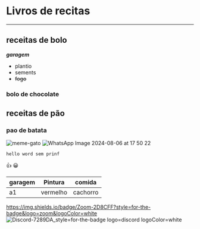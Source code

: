 # Livros de recitas 
---
## receitas de bolo  
___garagem___
* plantio
 *  sements
 *  ~~fogo~~
### bolo de chocolate
## receitas de pão
### pao de batata
![meme-gato](https://github.com/user-attachments/assets/b558f8a5-fda6-4272-aef9-a20c8f2a7472)
![WhatsApp Image 2024-08-06 at 17 50 22](https://github.com/user-attachments/assets/008f77dc-67a8-41ee-8cde-d978e84feb72)


```
hello word sem prinf
```

:+1:
:grinning:

garagem | Pintura | comida
---|---|---
a1|vermelho| cachorro


https://img.shields.io/badge/Zoom-2D8CFF?style=for-the-badge&logo=zoom&logoColor=white
![Discord-7289DA_style=for-the-badge logo=discord logoColor=white](https://github.com/user-attachments/assets/daccb7bb-cda4-49cf-8488-a010ac0d503c)

